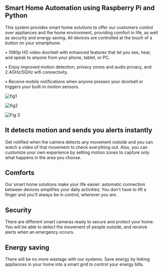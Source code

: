 ## Smart Home Automation using Raspberry Pi and Python

This system provides smart home solutions to offer our customers control over appliances and the home environment, providing comfort in life, as well as security and energy saving. All devices are controlled at the touch of a button on your smartphone.

•	1080p HD video doorbell with enhanced features that let you see, hear, and speak to anyone from your phone, tablet, or PC.

•	Enjoy improved motion detection, privacy zones and audio privacy, and 2.4GHz/5GHz wifi connectivity.

•	Receive mobile notifications when anyone presses your doorbell or triggers your built-in motion sensors.





![fig1](https://github.com/ahmedjjameel/Smart-Home-Android/assets/81799459/cd814462-e2c1-4dcd-8e32-24345d56fc27)




![fig2](https://github.com/ahmedjjameel/Smart-Home-Android/assets/81799459/d962907e-e7f5-40c9-9d5d-6ca5d1ccbd85)



![Fig 3](https://user-images.githubusercontent.com/81799459/223464019-b1c02bf1-044f-4ac3-b21a-8f1b1b3b8835.jpg)




## It detects motion and sends you alerts instantly
Get notified when the camera detects any movement outside and you can watch a video of that movement to check everything out. Also, you can customize your own experience by setting motion zones to capture only what happens in the area you choose.

## Comforts
Our smart home solutions make your life easier: automatic connection between devices simplifies your daily activities; You don't have to lift a finger and you'll always be in control, wherever you are.

## Security
There are different smart cameras ready to secure and protect your home. You will be able to detect the movement of people outside, and receive alerts when an emergency occurs.

## Energy saving
There will be no more wastage with our systems. Save energy by linking appliances in your home into a smart grid to control your energy bills.


